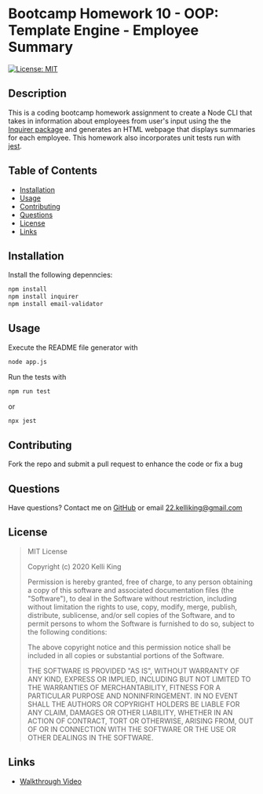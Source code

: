 # Bootcamp Homework 10 - OOP: Template Engine - Employee Summary

[![License: MIT](https://img.shields.io/badge/License-MIT-yellow.svg)](https://opensource.org/licenses/MIT)
## Description
This is a coding bootcamp homework assignment to create a Node CLI that takes in information about employees from user's input using the the [Inquirer package](https://www.npmjs.com/package/inquirer) and generates an HTML webpage that displays summaries for each employee. This homework also incorporates unit tests run with [jest](https://jestjs.io/). 


## Table of Contents
* [Installation](#Installation)
* [Usage](#Usage)
* [Contributing](#Contributing)
* [Questions](#Questions)
* [License](#License)
* [Links](#Links)
## Installation
Install the following depenncies: 
```bash
npm install
npm install inquirer
npm install email-validator
```
## Usage
Execute the README file generator with 
```bash
node app.js
```
Run the tests with 
```bash
npm run test
```
or
```bash
npx jest
```

## Contributing
Fork the repo and submit a pull request to enhance the code or fix a bug
## Questions
Have questions?  Contact me on [GitHub](https://github.com/thorgriffs) or email <22.kelliking@gmail.com>
## License

  >MIT License
  >
  >Copyright (c) 2020 Kelli King
  >
  >Permission is hereby granted, free of charge, to any person obtaining a copy
  of this software and associated documentation files (the "Software"), to deal
  in the Software without restriction, including without limitation the rights
  to use, copy, modify, merge, publish, distribute, sublicense, and/or sell
  copies of the Software, and to permit persons to whom the Software is
  furnished to do so, subject to the following conditions:
  >
  >The above copyright notice and this permission notice shall be included in all
  copies or substantial portions of the Software.
  >
  >THE SOFTWARE IS PROVIDED "AS IS", WITHOUT WARRANTY OF ANY KIND, EXPRESS OR
  IMPLIED, INCLUDING BUT NOT LIMITED TO THE WARRANTIES OF MERCHANTABILITY,
  FITNESS FOR A PARTICULAR PURPOSE AND NONINFRINGEMENT. IN NO EVENT SHALL THE
  AUTHORS OR COPYRIGHT HOLDERS BE LIABLE FOR ANY CLAIM, DAMAGES OR OTHER
  LIABILITY, WHETHER IN AN ACTION OF CONTRACT, TORT OR OTHERWISE, ARISING FROM,
  OUT OF OR IN CONNECTION WITH THE SOFTWARE OR THE USE OR OTHER DEALINGS IN THE
  SOFTWARE.

## Links
* [Walkthrough Video](https://drive.google.com/file/d/1-JcoHCIryS8qfPAk8ecfMhNjoX7VoMk0/view)